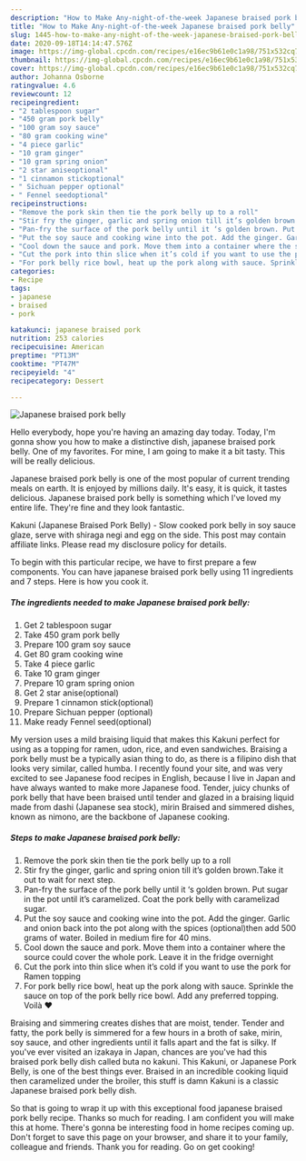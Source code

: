 ```yaml
---
description: "How to Make Any-night-of-the-week Japanese braised pork belly"
title: "How to Make Any-night-of-the-week Japanese braised pork belly"
slug: 1445-how-to-make-any-night-of-the-week-japanese-braised-pork-belly
date: 2020-09-18T14:14:47.576Z
image: https://img-global.cpcdn.com/recipes/e16ec9b61e0c1a98/751x532cq70/japanese-braised-pork-belly-recipe-main-photo.jpg
thumbnail: https://img-global.cpcdn.com/recipes/e16ec9b61e0c1a98/751x532cq70/japanese-braised-pork-belly-recipe-main-photo.jpg
cover: https://img-global.cpcdn.com/recipes/e16ec9b61e0c1a98/751x532cq70/japanese-braised-pork-belly-recipe-main-photo.jpg
author: Johanna Osborne
ratingvalue: 4.6
reviewcount: 12
recipeingredient:
- "2 tablespoon sugar"
- "450 gram pork belly"
- "100 gram soy sauce"
- "80 gram cooking wine"
- "4 piece garlic"
- "10 gram ginger"
- "10 gram spring onion"
- "2 star aniseoptional"
- "1 cinnamon stickoptional"
- " Sichuan pepper optional"
- " Fennel seedoptional"
recipeinstructions:
- "Remove the pork skin then tie the pork belly up to a roll"
- "Stir fry the ginger, garlic and spring onion till it’s golden brown.Take it out to wait for next step."
- "Pan-fry the surface of the pork belly until it ‘s golden brown. Put sugar in the pot until it’s caramelized. Coat the pork belly with caramelizad sugar."
- "Put the soy sauce and cooking wine into the pot. Add the ginger. Garlic and onion back into the pot along with the spices (optional)then add 500 grams of water. Boiled in medium fire for 40 mins."
- "Cool down the sauce and pork. Move them into a container where the source could cover the whole pork. Leave it in the fridge overnight"
- "Cut the pork into thin slice when it’s cold if you want to use the pork for Ramen topping"
- "For pork belly rice bowl, heat up the pork along with sauce. Sprinkle the sauce on top of the pork belly rice bowl. Add any preferred topping. Voilà ❤️"
categories:
- Recipe
tags:
- japanese
- braised
- pork

katakunci: japanese braised pork 
nutrition: 253 calories
recipecuisine: American
preptime: "PT13M"
cooktime: "PT47M"
recipeyield: "4"
recipecategory: Dessert

---
```



![Japanese braised pork belly](https://img-global.cpcdn.com/recipes/e16ec9b61e0c1a98/751x532cq70/japanese-braised-pork-belly-recipe-main-photo.jpg)

Hello everybody, hope you're having an amazing day today. Today, I'm gonna show you how to make a distinctive dish, japanese braised pork belly. One of my favorites. For mine, I am going to make it a bit tasty. This will be really delicious.

Japanese braised pork belly is one of the most popular of current trending meals on earth. It is enjoyed by millions daily. It's easy, it is quick, it tastes delicious. Japanese braised pork belly is something which I've loved my entire life. They're fine and they look fantastic.

Kakuni (Japanese Braised Pork Belly) - Slow cooked pork belly in soy sauce glaze, serve with shiraga negi and egg on the side. This post may contain affiliate links. Please read my disclosure policy for details.


To begin with this particular recipe, we have to first prepare a few components. You can have japanese braised pork belly using 11 ingredients and 7 steps. Here is how you cook it.

<!--inarticleads1-->

##### The ingredients needed to make Japanese braised pork belly:

1. Get 2 tablespoon sugar
1. Take 450 gram pork belly
1. Prepare 100 gram soy sauce
1. Get 80 gram cooking wine
1. Take 4 piece garlic
1. Take 10 gram ginger
1. Prepare 10 gram spring onion
1. Get 2 star anise(optional)
1. Prepare 1 cinnamon stick(optional)
1. Prepare  Sichuan pepper (optional)
1. Make ready  Fennel seed(optional)


My version uses a mild braising liquid that makes this Kakuni perfect for using as a topping for ramen, udon, rice, and even sandwiches. Braising a pork belly must be a typically asian thing to do, as there is a filipino dish that looks very similar, called humba. I recently found your site, and was very excited to see Japanese food recipes in English, because I live in Japan and have always wanted to make more Japanese food. Tender, juicy chunks of pork belly that have been braised until tender and glazed in a braising liquid made from dashi (Japanese sea stock), mirin Braised and simmered dishes, known as nimono, are the backbone of Japanese cooking. 

<!--inarticleads2-->

##### Steps to make Japanese braised pork belly:

1. Remove the pork skin then tie the pork belly up to a roll
1. Stir fry the ginger, garlic and spring onion till it’s golden brown.Take it out to wait for next step.
1. Pan-fry the surface of the pork belly until it ‘s golden brown. Put sugar in the pot until it’s caramelized. Coat the pork belly with caramelizad sugar.
1. Put the soy sauce and cooking wine into the pot. Add the ginger. Garlic and onion back into the pot along with the spices (optional)then add 500 grams of water. Boiled in medium fire for 40 mins.
1. Cool down the sauce and pork. Move them into a container where the source could cover the whole pork. Leave it in the fridge overnight
1. Cut the pork into thin slice when it’s cold if you want to use the pork for Ramen topping
1. For pork belly rice bowl, heat up the pork along with sauce. Sprinkle the sauce on top of the pork belly rice bowl. Add any preferred topping. Voilà ❤️


Braising and simmering creates dishes that are moist, tender. Tender and fatty, the pork belly is simmered for a few hours in a broth of sake, mirin, soy sauce, and other ingredients until it falls apart and the fat is silky. If you&#39;ve ever visited an izakaya in Japan, chances are you&#39;ve had this braised pork belly dish called buta no kakuni. This Kakuni, or Japanese Pork Belly, is one of the best things ever. Braised in an incredible cooking liquid then caramelized under the broiler, this stuff is damn Kakuni is a classic Japanese braised pork belly dish. 

So that is going to wrap it up with this exceptional food japanese braised pork belly recipe. Thanks so much for reading. I am confident you will make this at home. There's gonna be interesting food in home recipes coming up. Don't forget to save this page on your browser, and share it to your family, colleague and friends. Thank you for reading. Go on get cooking!
